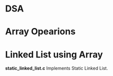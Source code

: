 # DSA
<h1>Array Opearions</h1>
<h1>Linked List using Array</h1>
<p><b>static_linked_list.c</b> Implements Static Linked List.</P>
